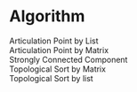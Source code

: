 # Algorithm

Articulation Point by List	
Articulation Point by Matrix	
Strongly Connected Component	
Topological Sort by Matrix	
Topological Sort by list
